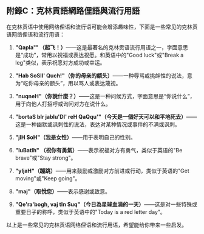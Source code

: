 ## 附錄C：克林貢語網路俚語與流行用語

在克林贡语中使用网络俚语和流行语可能会增添趣味性，下面是一些常见的克林贡语网络俚语和流行用语：

1. **"Qapla'" （起飞！）**——这是最著名的克林贡语流行用语之一，字面意思是“成功”，常用以祝福或表达祝愿。和英语中的"Good luck"或"Break a leg"类似，表示祝愿对方成功或幸运。

2. **"Hab SoSlI' Quch!"（你的母亲的额头）**——一种辱骂或挑衅性的说法，意为“吃你母亲的额头”，用以骂人或表达蔑视。

3. **"nuqneH"（你說什麼？）**——这是一种问候方式，字面意思是“你说什么”，用于向他人打招呼或询问对方在说什么。

4. **"bortaS bIr jablu'DI' reH QaQqu'"（今天是一個好天可以和平地死去）**——这是一种幽默或讽刺性的说法，表达对某种情况或事件的不满或讽刺。

5. **"jIH SoH"（我是女性）**——用于表明自己的性别。

6. **"luBatlh" （祝你有勇氣）**——表示祝福对方有勇气，类似于英语的"Be brave"或"Stay strong"。

7. **"yIjaH"（蹦跳）**——用来鼓励或激励对方前进或行动，类似于英语的"Get moving"或"Keep going"。

8. **"maj"（取悅您）**——表示感谢或致意。

9. **"Qe'ra'bogh, vaj tIn Suq"（今日為星球血滴的一天）**——这是对一些特殊或重要日子的称呼，类似于英语中的"Today is a red letter day"。

以上是一些常见的克林贡语网络俚语和流行用语，希望能给你带来一些启发。